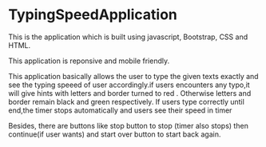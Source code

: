 # TypingSpeedApplication

This is the application which is built using javascript, Bootstrap, CSS and HTML.

This application is reponsive and mobile friendly.

This application basically allows the user to type the given texts exactly and see the typing speeed of user
accordingly.if users encounters any typo,it will give hints with letters and border turned to red . Otherwise letters
and border remain black and green respectively. If users type correctly until end,the timer stops automatically 
and users see their speed in timer

Besides, there are buttons like stop button to stop (timer also stops) then continue(if user wants) and start over button to start back again.
